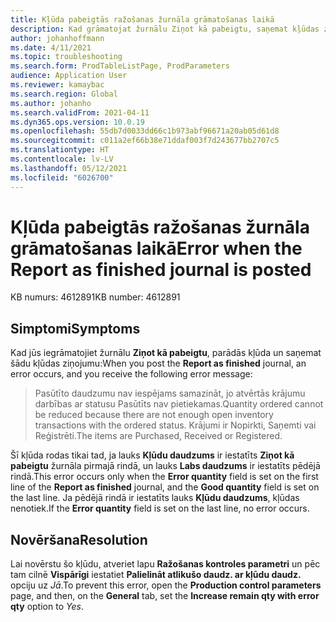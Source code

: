 ```yaml
---
title: Kļūda pabeigtās ražošanas žurnāla grāmatošanas laikā
description: Kad grāmatojat žurnālu Ziņot kā pabeigtu, saņemat kļūdas ziņojumu, ka pasūtīto daudzumu nevar samazināt.
author: johanhoffmann
ms.date: 4/11/2021
ms.topic: troubleshooting
ms.search.form: ProdTableListPage, ProdParameters
audience: Application User
ms.reviewer: kamaybac
ms.search.region: Global
ms.author: johanho
ms.search.validFrom: 2021-04-11
ms.dyn365.ops.version: 10.0.19
ms.openlocfilehash: 55db7d0033dd66c1b973abf96671a20ab05d61d8
ms.sourcegitcommit: c011a2ef66b38e71ddaf003f7d243677bb2707c5
ms.translationtype: HT
ms.contentlocale: lv-LV
ms.lasthandoff: 05/12/2021
ms.locfileid: "6026700"
---
```

# <a name="error-when-the-report-as-finished-journal-is-posted"></a><span data-ttu-id="b5cca-103">Kļūda pabeigtās ražošanas žurnāla grāmatošanas laikā</span><span class="sxs-lookup"><span data-stu-id="b5cca-103">Error when the Report as finished journal is posted</span></span>

<span data-ttu-id="b5cca-104">KB numurs: 4612891</span><span class="sxs-lookup"><span data-stu-id="b5cca-104">KB number: 4612891</span></span>

## <a name="symptoms"></a><span data-ttu-id="b5cca-105">Simptomi</span><span class="sxs-lookup"><span data-stu-id="b5cca-105">Symptoms</span></span>

<span data-ttu-id="b5cca-106">Kad jūs iegrāmatojiet žurnālu **Ziņot kā pabeigtu**, parādās kļūda un saņemat šādu kļūdas ziņojumu:</span><span class="sxs-lookup"><span data-stu-id="b5cca-106">When you post the **Report as finished** journal, an error occurs, and you receive the following error message:</span></span>

> <span data-ttu-id="b5cca-107">Pasūtīto daudzumu nav iespējams samazināt, jo atvērtās krājumu darbības ar statusu Pasūtīts nav pietiekamas.</span><span class="sxs-lookup"><span data-stu-id="b5cca-107">Quantity ordered cannot be reduced because there are not enough open inventory transactions with the ordered status.</span></span> <span data-ttu-id="b5cca-108">Krājumi ir Nopirkti, Saņemti vai Reģistrēti.</span><span class="sxs-lookup"><span data-stu-id="b5cca-108">The items are Purchased, Received or Registered.</span></span>

<span data-ttu-id="b5cca-109">Šī kļūda rodas tikai tad, ja lauks **Kļūdu daudzums** ir iestatīts **Ziņot kā pabeigtu** žurnāla pirmajā rindā, un lauks **Labs daudzums** ir iestatīts pēdējā rindā.</span><span class="sxs-lookup"><span data-stu-id="b5cca-109">This error occurs only when the **Error quantity** field is set on the first line of the **Report as finished** journal, and the **Good quantity** field is set on the last line.</span></span> <span data-ttu-id="b5cca-110">Ja pēdējā rindā ir iestatīts lauks **Kļūdu daudzums**, kļūdas nenotiek.</span><span class="sxs-lookup"><span data-stu-id="b5cca-110">If the **Error quantity** field is set on the last line, no error occurs.</span></span>

## <a name="resolution"></a><span data-ttu-id="b5cca-111">Novēršana</span><span class="sxs-lookup"><span data-stu-id="b5cca-111">Resolution</span></span>

<span data-ttu-id="b5cca-112">Lai novērstu šo kļūdu, atveriet lapu **Ražošanas kontroles parametri** un pēc tam cilnē **Vispārīgi** iestatiet **Palielināt atlikušo daudz. ar kļūdu daudz.** opciju uz *Jā*.</span><span class="sxs-lookup"><span data-stu-id="b5cca-112">To prevent this error, open the **Production control parameters** page, and then, on the **General** tab, set the **Increase remain qty with error qty** option to *Yes*.</span></span>
